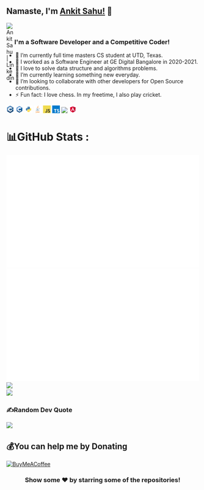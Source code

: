 ## Namaste, I'm [Ankit Sahu!](https://personal.utdallas.edu/~axs210226/) 👋

<a href="https://www.linkedin.com/in/humbleguy/">
  <img align="left" alt="Ankit Sahu | Linkedin" width="21px" src="https://raw.githubusercontent.com/sahuankit010/sahuankit010/master/assets/linkedin.svg" />
</a>
<br />
<!--
**sahuankit010/sahuankit010** is a ✨ _special_ ✨ repository because its `README.md` (this file) appears on your GitHub profile.
Here are some ideas to get you started:
- 🔭 I’m currently working on ...
- 🌱 I’m currently learning ...
- 👯 I’m looking to collaborate on ...
- 🤔 I’m looking for help with ...
- 💬 Ask me about ...
- 📫 How to reach me: ...
- 😄 Pronouns: ...
- ⚡ Fun fact: ...
-->

### I'm a Software Developer and a Competitive Coder!


- 🔭 I’m currently full time masters CS student at UTD, Texas.
- 🔭 I worked as a Software Engineer at GE Digital Bangalore in 2020-2021.
- 🔭 I love to solve data structure and algorithms problems.
- 🌱 I’m currently learning something new everyday.
- 👯 I’m looking to collaborate with other developers for Open Source contributions.
- ⚡ Fun fact: I love chess. In my freetime, I also play cricket.
  <br />
<span>
    <code><img height="20" src="https://raw.githubusercontent.com/github/explore/80688e429a7d4ef2fca1e82350fe8e3517d3494d/topics/cpp/cpp.png"></code>
    <code><img height="20" src="https://raw.githubusercontent.com/github/explore/80688e429a7d4ef2fca1e82350fe8e3517d3494d/topics/c/c.png"></code>    
    <code><img height="20" src="https://raw.githubusercontent.com/github/explore/80688e429a7d4ef2fca1e82350fe8e3517d3494d/topics/python/python.png"></code>
    <code><img height="20" src="https://raw.githubusercontent.com/github/explore/80688e429a7d4ef2fca1e82350fe8e3517d3494d/topics/java/java.png"></code>  
    <code><img height="20" src="https://raw.githubusercontent.com/github/explore/80688e429a7d4ef2fca1e82350fe8e3517d3494d/topics/javascript/javascript.png"></code>
    <code><img height="20" src="https://raw.githubusercontent.com/github/explore/80688e429a7d4ef2fca1e82350fe8e3517d3494d/topics/typescript/typescript.png"></code>    <code><img height="20" src="https://raw.githubusercontent.com/github/explore/5c058a388828bb5fde0bcafd4bc867b5bb3f26f3/topics/node/node.png"></code>
    <code><img height="20" src="https://raw.githubusercontent.com/github/explore/5c058a388828bb5fde0bcafd4bc867b5bb3f26f3/topics/angular/angular.png"></code>
</span>
<br />

# 📊GitHub Stats :
![](https://github.com/sahuankit010/stats/blob/master/generated/overview.svg)
![](https://github.com/sahuankit010/stats/blob/master/generated/languages.svg)
<br>
![](https://github-readme-stats.vercel.app/api?username=sahuankit010&theme=flag-india&hide_border=true&include_all_commits=true&count_private=true)<br/>
![](https://github-readme-streak-stats.herokuapp.com/?user=sahuankit010&theme=flag-india&hide_border=true)<br/>

### ✍️Random Dev Quote
![](https://quotes-github-readme.vercel.app/api?type=horizontal&theme=radical)


## 💰You can help me by Donating
  [![BuyMeACoffee](https://img.shields.io/badge/Buy%20Me%20a%20Coffee-ffdd00?style=for-the-badge&logo=buy-me-a-coffee&logoColor=black)](https://www.buymeacoffee.com/sahuankit010) 
<div align="center">

### Show some ❤️ by starring some of the repositories!

</div>

